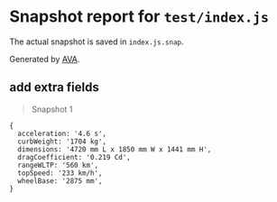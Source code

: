 # Snapshot report for `test/index.js`

The actual snapshot is saved in `index.js.snap`.

Generated by [AVA](https://avajs.dev).

## add extra fields

> Snapshot 1

    {
      acceleration: '4.6 s',
      curbWeight: '1704 kg',
      dimensions: '4720 mm L x 1850 mm W x 1441 mm H',
      dragCoefficient: '0.219 Cd',
      rangeWLTP: '560 km',
      topSpeed: '233 km/h',
      wheelBase: '2875 mm',
    }
